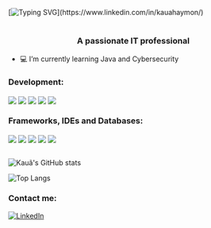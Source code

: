 [![Typing SVG](https://readme-typing-svg.demolab.com?font=Fira+Code&size=26&pause=1000&center=true&vCenter=true&color=95ca12&width=435&lines=print("Hi!+I'm+Kau%C3%A3+Haymon"))](https://www.linkedin.com/in/kauahaymon/)



<h1 align="center"></h1>
<h3 align="center">A passionate IT professional</h3>

- 💻 I’m currently learning Java and Cybersecurity

<h3 align="left">Development:</h3>
<div style="display: inline_block">
    <img align="center" src="https://img.shields.io/badge/Java-ED8B00?style=for-the-badge&logo=openjdk&logoColor=white"/>
    <img align="center" src="https://img.shields.io/badge/Python-3776AB?style=for-the-badge&logo=python&logoColor=white"/>
    <img align="center" src="https://img.shields.io/badge/HTML5-E34F26?style=for-the-badge&logo=html5&logoColor=white"/>
    <img align="center" src="https://img.shields.io/badge/CSS-239120?&style=for-the-badge&logo=css3&logoColor=white"/>
    <img align="center" src="https://img.shields.io/badge/JavaScript-F7DF1E?style=for-the-badge&logo=javascript&logoColor=black"/>
</div>
<h3 align="left">Frameworks, IDEs and Databases:</h3>
<div style="display: inline_block">
    <img align="center" src="https://img.shields.io/badge/Spring-6DB33F?style=for-the-badge&logo=spring&logoColor=white"/>
    <img align="center" src="https://img.shields.io/badge/Eclipse-2C2255?style=for-the-badge&logo=eclipse&logoColor=white"/>
    <img align="center" src="https://img.shields.io/badge/IntelliJ-000000.svg?style=for-the-badge&logo=intellij-idea&logoColor=white"/>
    <img align="center" src="https://img.shields.io/badge/Visual_Studio-5C2D91?style=for-the-badge&logo=visual%20studio&logoColor=white">
    <img align="center" src="https://img.shields.io/badge/MongoDB-4EA94B?style=for-the-badge&logo=mongodb&logoColor=white">

</div><br/>

![Kauã's GitHub stats](https://github-readme-stats.vercel.app/api?username=kauahaymon&show_icons=true&theme=tokyonight)

![Top Langs](https://github-readme-stats.vercel.app/api/top-langs/?username=kauahaymon&layout=compact&theme=tokyonight)


<h3 align="left">Contact me:</h3>

[![LinkedIn](https://img.shields.io/badge/LinkedIn-0077B5?style=for-the-badge&logo=linkedin&logoColor=white)](https://www.linkedin.com/in/kauahaymon/)